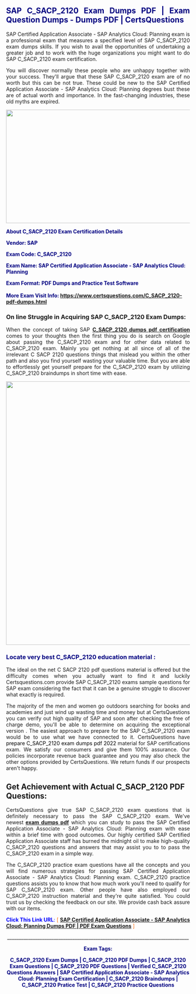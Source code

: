 <h2 style="text-align: justify;"><span style="color: #000080;">SAP C_SACP_2120 Exam Dumps PDF | Exam Question Dumps - Dumps PDF | CertsQuestions</span></h2>
<p style="text-align: justify;">SAP Certified Application Associate - SAP Analytics Cloud: Planning exam is a professional exam that measures a specified level of SAP  C_SACP_2120 exam dumps skills. If you wish to avail the opportunities of undertaking a greater job and to work with the huge organizations you might want to do SAP C_SACP_2120 exam certification.</p>
<p style="text-align: justify;">You will discover normally these people who are unhappy together with your success. They'll argue that these SAP  C_SACP_2120 exam are of no worth but this can be not true. These could be new to the SAP Certified Application Associate - SAP Analytics Cloud: Planning degrees bust these are of actual worth and importance. In the fast-changing industries, these old myths are expired.</p>
<p><img style="display: block; margin-left: auto; margin-right: auto;" src="https://i.imgur.com/eaP4ae9.png" width="840" height="310" /></p>
<p><span style="color: #000080;"><strong>About C_SACP_2120 Exam Certification Details</strong></span></p>
<p><span style="color: #000080;"><strong>Vendor: SAP<br /></strong></span></p>
<p><span style="color: #000080;"><strong>Exam Code: C_SACP_2120</strong></span></p>
<p><span style="color: #000080;"><strong>Exam Name: SAP Certified Application Associate - SAP Analytics Cloud: Planning</strong></span></p>
<p><span style="color: #000080;"><strong>Exam Format: PDF Dumps and Practice Test Software<br /><br />More Exam Visit Info: <span style="color: #ff6600;"><a href="https://www.certsquestions.com/C_SACP_2120-pdf-dumps.html">https://www.certsquestions.com/C_SACP_2120-pdf-dumps.html</a></span></strong></span></p>
<h3>On line Struggle in Acquiring SAP C_SACP_2120 Exam Dumps:</h3>
<p style="text-align: justify;">When the concept of taking SAP <a href="https://www.certsquestions.com/C_SACP_2120-pdf-dumps.html"><strong> C_SACP_2120 dumps pdf certification</strong></a> comes to your thoughts then the first thing you do is search on Google about passing the C_SACP_2120 exam and for other data related to C_SACP_2120 exam. Mainly you get nothing at all since of all of the irrelevant C SACP 2120 questions things that mislead you within the other path and also you find yourself wasting your valuable time. But you are able to effortlessly get yourself prepare for the C_SACP_2120 exam by utilizing C_SACP_2120 braindumps in short time with ease.</p>
<p><a href="https://www.certsquestions.com/C_SACP_2120-pdf-dumps.html"><img style="display: block; margin-left: auto; margin-right: auto;" src="https://i.imgur.com/pxhoKQ2.png" width="720" /></a></p>
<h3><span style="color: #000080;">Locate very best  C_SACP_2120 education material :</span></h3>
<p style="text-align: justify;">The ideal on the net C SACP 2120 pdf questions material is offered but the difficulty comes when you actually want to find it and luckily Certsquestions.com provide SAP C_SACP_2120 exams sample questions for SAP  exam considering the fact that it can be a genuine struggle to discover what exactly is required.</p>
<p style="text-align: justify;">The majority of the men and women go outdoors searching for books and academies and just wind up wasting time and money but at CertsQuestions you can verify out high quality of SAP  and soon after checking the free of charge demo, you'll be able to determine on acquiring the exceptional version . The easiest approach to prepare for the SAP C_SACP_2120 exam would be to use what we have connected to it. CertsQuestions have <span style="color: #000000;">prepare C_SACP_2120 exam dumps pdf 2022</span> material for SAP certifications exam. We satisfy our consumers and give them 100% assurance. Our policies incorporate revenue back guarantee and you may also check the other options provided by CertsQuestions. We return funds if our prospects aren't happy.</p>
<h2>Get Achievement with Actual C_SACP_2120 PDF Questions:</h2>
<p style="text-align: justify;">CertsQuestions give true SAP C_SACP_2120 exam questions that is definitely necessary to pass the SAP  C_SACP_2120 exam. We've newest<strong>&nbsp;<a href="https://www.certsquestions.com/">exam dumps pdf</a></strong>&nbsp;which you can study to pass the SAP Certified Application Associate - SAP Analytics Cloud: Planning exam with ease within a brief time with good outcomes. Our highly certified SAP Certified Application Associate staff has burned the midnight oil to make high-quality C_SACP_2120 questions and answers that may assist you to to pass the C_SACP_2120 exam in a simple way.</p>
<p style="text-align: justify;">The C_SACP_2120 practice exam questions have all the concepts and you will find numerous strategies for passing SAP Certified Application Associate - SAP Analytics Cloud: Planning exam. C_SACP_2120 practice questions assists you to know that how much work you'll need to qualify for SAP  C_SACP_2120 exam. Other people have also employed our C_SACP_2120 instruction material and they're quite satisfied. You could trust us by checking the feedback on our site. We provide cash back assure with our items.</p>
<p style="text-align: justify;"><span style="color: #0000ff;"><strong>Click This Link URL</strong>:</span> <span style="color: #ff6600;">[ <strong><a href="https://www.certsquestions.com/sap-certified-application-associate-certification.html">SAP Certified Application Associate - SAP Analytics Cloud: Planning Dumps PDF | PDF Exam Questions</a></strong> ]</span></p>
<p style="text-align: center;">______________________________________________________________________________</p>
<p style="text-align: center;"><span style="color: #000080;"><strong>Exam Tags:</strong></span></p>
<p style="text-align: center;"><span style="color: #000080;"><strong>C_SACP_2120 Exam Dumps | C_SACP_2120 PDF Dumps | C_SACP_2120 Exam Questions | C_SACP_2120 PDF Questions | Verified C_SACP_2120 Questions Answers | SAP Certified Application Associate - SAP Analytics Cloud: Planning Exam Certification | C_SACP_2120 Braindumps | C_SACP_2120 Pratice Test | C_SACP_2120 Practice Questions</strong></span></p>
